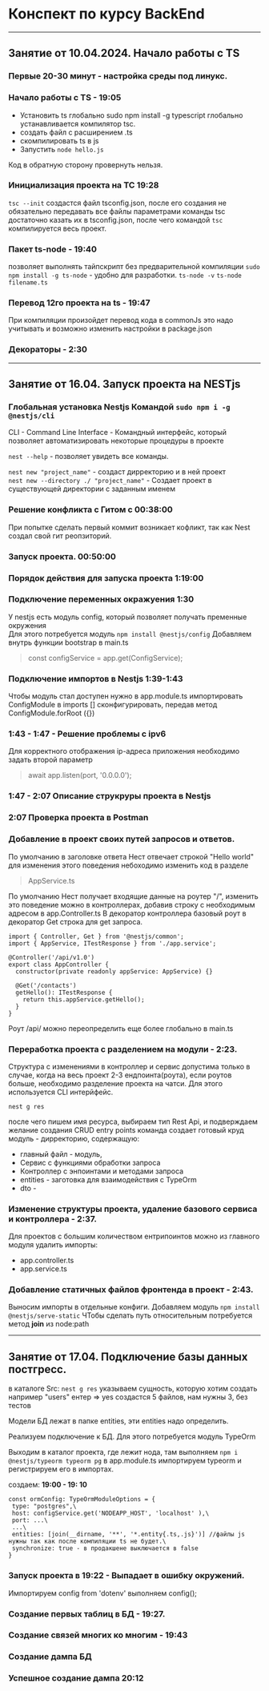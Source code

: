 # Конспект по курсу BackEnd
___
## Занятие от 10.04.2024. Начало работы с TS
### Первые 20-30 минут - настройка среды под линукс.
### Начало работы с TS - 19:05
* Установить  ts глобально
 sudo npm install -g typescript
глобально устанавливается компилятор tsc.
* создать файл с расширением .ts
* скомпилировать ts в js
* Запустить ```node hello.js```

Код в обратную сторону провернуть нельзя.
### Инициализация проекта на ТС 19:28
```tsc --init```
создастся файл tsconfig.json, после его создания не обязательно передавать все файлы параметрами команды tsc
достаточно казать их  в tsconfig.json, после чего командой ```tsc``` компилируется весь проект.

### Пакет ts-node - 19:40
позволяет выполнять тайпскрипт без предварительной компиляции
```sudo npm install -g ts-node``` - удобно для разработки.
```ts-node -v```
```ts-node filename.ts```

### Перевод 12го проекта на ts - 19:47

При компиляции произойдет перевод кода в commonJs это надо учитывать и возможно изменить настройки в package.json

### Декораторы - 2:30

___

## Занятие от 16.04. Запуск проекта на NESTjs
### Глобальная установка Nestjs Командой ```sudo npm i -g @nestjs/cli```
 
CLI - Command Line Interface - Командный интерфейс, который позволяет автоматизировать некоторые процедуры в проекте  

```nest --help``` - позволяет увидеть все команды.  

```nest new "project_name"``` - создаст дирректорию и в ней проект  
```nest new --directory ./ "project_name"``` - Создает проект в существующей директории с заданным именем
### Решение конфликта с Гитом  с 00:38:00
При попытке сделать первый коммит возникает кофликт, так как Nest создал свой гит реопзиторий.
###  Запуск проекта. 00:50:00
### Порядок действия для запуска проекта 1:19:00
### Подключение переменных окражуения 1:30
У nestjs есть модуль config, который позволяет получать пременные окружения  
Для этого потребуется модуль ```npm install @nestjs/config```
Добавляем внутрь функции bootstrap в main.ts  
>const configService = app.get(ConfigService);
### Подключение импортов в Nestjs 1:39-1:43
Чтобы модуль стал доступен нужно в app.module.ts импортировать ConfigModule
в imports [] сконфигурировать, передав метод ConfigModule.forRoot ({})
### 1:43 - 1:47 - Решение проблемы с ipv6
Для корректного отображения ip-адреса приложения необходимо задать второй параметр

>await app.listen(port, '0.0.0.0'); 
 
### 1:47 - 2:07 Описание струкруры проекта в Nestjs

### 2:07 Проверка проекта в Postman

### Добавление в проект своих путей запросов и ответов.
По умолчанию в заголовке ответа Нест отвечает строкой "Hello world" для изменения этого поведения небоходимо изменить код в разделе
> AppService.ts

По умолчанию Нест получает входящие данные на роутер "/", изменить это поведение можно в контроллерах, добавив
строку с необходимым адресом в app.Controller.ts
В декоратор контроллера базовый роут
в декоратор Get строка для get запроса.


```
import { Controller, Get } from '@nestjs/common';
import { AppService, ITestResponse } from './app.service';

@Controller('/api/v1.0')
export class AppController {
  constructor(private readonly appService: AppService) {}

  @Get('/contacts')
  getHello(): ITestResponse {
    return this.appService.getHello();
  }
}
```
Роут /api/ можно переопределить еще более глобально в main.ts 

### Переработка проекта с разделением на модули - 2:23.
Структура с изменениями в контроллер и сервис допустима только в случае, когда на весь 
проект 2-3 ендпоинта(роута), если роутов больше, необходимо разделение проекта на чатси.
Для этого используется CLI интерйфейс.

```
nest g res
```
после чего пишем имя ресурса, выбираем тип Rest Api, и подверждаем желание создания CRUD entry points
команда создает готовый круд модуль - дирректорию, содержащую:
* главный файл - модуль,
* Сервис с функциями обработки запроса
* Контроллер с энпоинтами и методами запроса
* entities - заготовка для взаимодействия с TypeOrm
* dto -  

### Изменение структуры проекта, удаление базового сервиса и контроллера - 2:37.
Для проектов с большим количеством ентрипоинтов можно из главного модуля удалить импорты:
* app.controller.ts
* app.service.ts


### Добавление статичных файлов фронтенда в проект - 2:43.

Выносим импорты в отдельные конфиги.
Добавляем модуль  `npm install @nestjs/serve-static`
ЧТобы сделать путь относительным потребуется метод **join** из node:path


___

## Занятие от 17.04. Подключение базы данных постгресс.
в каталоге Src:
```nest g res```
указываем сущность, которую хотим создать например "users"
ентер => yes
 создастся 5 файлов, нам нужны 3, без тестов

Модели БД лежат в папке entities, эти entities надо определить.

Реализуем подключение к БД. Для этого потребуется модуль TypeOrm

Выходим в каталог проекта, где лежит нода, там выполняем
```npm i @nestjs/typeorm typeorm pg```
в app.module.ts импортируем  typeorm и регистрируем его в импортах.

создаем:  __19:00 - 19: 10__
```
const ormConfig: TypeOrmModuleOptions = {
 type: "postgres",\
 host: configService.get('NODEAPP_HOST', 'localhost' ),\
 port: ...\
 ...\
 entities: [join(__dirname, '**', '*.entity{.ts,.js}')] //файлы js нужны так как после компиляции ts не будет.\
 synchronize: true - в продакшене выключается в false
}
```

### Запуск проекта в 19:22 - Выпадает в ошибку окружений.
Импортируем config  from 'dotenv'
выполняем config();

### Создание первых таблиц в БД - 19:27.
### Создание связей многих ко многим - 19:43
### Создание дампа БД
### Успешное создание дампа 20:12
